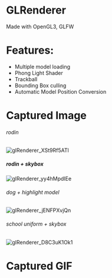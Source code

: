 # GLRenderer
Made with OpenGL3, GLFW

# Features:
- Multiple model loading
- Phong Light Shader
- Trackball
- Bounding Box culling
- Automatic Model Position Conversion
  
# Captured Image
###### rodin
![glRenderer_XSt9Rf5ATl](https://github.com/whgusdn321/glRenderer/assets/43023361/b059e69a-3d2f-4b03-b14d-c14a05b73b08)


##### rodin + skybox
![glRenderer_yy4hMpdIEe](https://github.com/whgusdn321/glRenderer/assets/43023361/cc7e0dee-14b0-4eb5-b25d-cceb33adb21e)


###### dog + highlight model
![glRenderer_jENFPXvjQn](https://github.com/whgusdn321/glRenderer/assets/43023361/5522a739-fd08-40fa-84b8-706ca1e957dd)

###### school uniform + skybox
![glRenderer_D8C3uK1Ok1](https://github.com/whgusdn321/glRenderer/assets/43023361/4de2463b-97be-414f-98c7-148ebb56a055)

# Captured GIF
